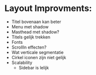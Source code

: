 # Layout Improvments:

- Titel bovenaan kan beter
- Menu met shadow
- Masthead met shadow?
- Titels gelijk trekken
- Fonts
- ScrollIn effecten?
- Wat verticale segmentatie
- Cirkel iconen zijn niet gelijk
- Scalability
    - Sidebar is lelijk